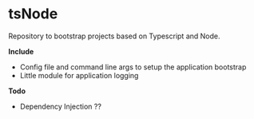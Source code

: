 # tsNode

Repository to bootstrap projects based on Typescript and Node.

**Include**
 - Config file and command line args to setup the application bootstrap
 - Little module for application logging

**Todo**
 - Dependency Injection ??

